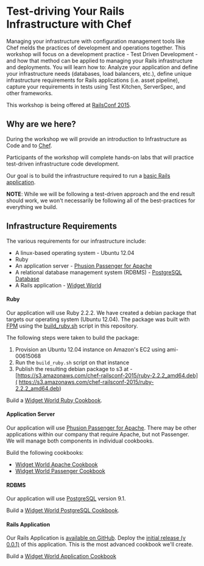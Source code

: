 # Test-driving Your Rails Infrastructure with Chef

Managing your infrastructure with configuration management tools like Chef melds the practices of development and operations together. This workshop will focus on a development practice - Test Driven Development - and how that method can be applied to managing your Rails infrastructure and deployments. You will learn how to: Analyze your application and define your infrastructure needs (databases, load balancers, etc.), define unique infrastructure requirements for Rails applications (i.e. asset pipeline), capture your requirements in tests using Test Kitchen, ServerSpec, and other frameworks.

This workshop is being offered at [RailsConf 2015](http://railsconf.com/).

## Why are we here?

During the workshop we will provide an introduction to Infrastructure as Code and to [Chef](http://chef.io).

Participants of the workshop will complete hands-on labs that will practice test-driven infrastructure code development.

Our goal is to build the infrastructure required to run a [basic Rails application](https://github.com/nellshamrell/widgetworld).

**NOTE**:  While we will be following a test-driven approach and the end result should work, we won't necessarily be following all of the best-practices for everything we build.

## Infrastructure Requirements

The various requirements for our infrastructure include:

* A linux-based operating system - Ubuntu 12.04
* Ruby
* An application server - [Phusion Passenger for Apache](https://www.phusionpassenger.com/)
* A relational database management system (RDBMS) - [PostgreSQL Database](http://www.postgresql.org/)
* A Rails application - [Widget World](https://github.com/nellshamrell/widgetworld)

#### Ruby

Our application will use Ruby 2.2.2.  We have created a debian package that targets our operating system (Ubuntu 12.04).  The package was built with [FPM](https://rubygems.org/gems/fpm/versions/1.3.3) using the [build_ruby.sh](build_ruby.sh) script in this repository.

The following steps were taken to build the package:

1. Provision an Ubuntu 12.04 instance on Amazon's EC2 using ami-00615068
1. Run the `build_ruby.sh` script on that instance
1. Publish the resulting debian package to s3 at - [https://s3.amazonaws.com/chef-railsconf-2015/ruby-2.2.2_amd64.deb]( https://s3.amazonaws.com/chef-railsconf-2015/ruby-2.2.2_amd64.deb)

Build a [Widget World Ruby Cookbook](ruby_cookbook.md).

#### Application Server

Our application will use [Phusion Passenger for Apache](https://www.phusionpassenger.com/).  There may be other applications within our company that require Apache, but not Passenger.  We will manage both components in individual cookbooks.

Build the following cookbooks:

* [Widget World Apache Cookbook](apache_cookbook.md)
* [Widget World Passenger Cookbook](passenger_cookbook.md)

#### RDBMS

Our application will use [PostgreSQL](http://www.postgresql.org/) version 9.1.

Build a [Widget World PostgreSQL Cookbook](postgres_cookbook.md).

#### Rails Application

Our Rails Application is [available on GitHub](https://github.com/nellshamrell/widgetworld/releases).  Deploy the [initial release (v 0.0.1)](https://github.com/nellshamrell/widgetworld/releases) of this application.  This is the most advanced cookbook we'll create.

Build a [Widget World Application Cookbook](application_cookbook.md)
